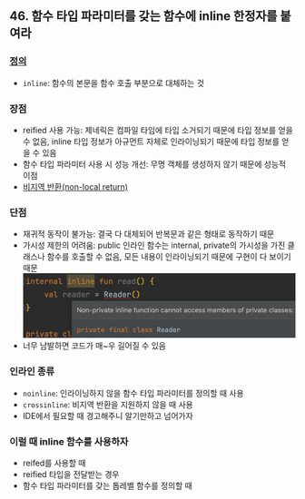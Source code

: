 ## 46. 함수 타입 파라미터를 갖는 함수에 inline 한정자를 붙여라

### [정의](https://sseung416-dev-note.vercel.app/kotlin-inline)
- `inline`: 함수의 본문을 함수 호출 부분으로 대체하는 것

### 장점
- reified 사용 가능: 제네릭은 컴파일 타임에 타입 소거되기 때문에 타입 정보를 얻을 수 없음, inline 타입 정보가 아규먼트 자체로 인라이닝되기 때문에 타입 정보를 얻을 수 있음
- 함수 타입 파라미터 사용 시 성능 개선: 무명 객체를 생성하지 않기 때문에 성능적 이점
- [비지역 반환(non-local return)](https://sseung416-dev-note.vercel.app/kotlin-inline#8cc65221b2624c3e927218c7c8d61b50)

### 단점
- 재귀적 동작이 불가능: 결국 다 대체되어 반복문과 같은 형태로 동작하기 때문
- 가시성 제한의 어려움: public 인라인 함수는 internal, private의 가시성을 가진 클래스나 함수를 호출할 수 없음, 모든 내용이 인라이닝되기 때문에 구현이 다 보이기 때문
![img.png](res/inline_visibility.png)
- 너무 남발하면 코드가 매~우 길어질 수 있음

### 인라인 종류
- `noinline`: 인라이닝하지 않을 함수 타입 파라미터를 정의할 때 사용
- `crossinline`: 비지역 반환을 지원하지 않을 때 사용
- IDE에서 필요할 때 경고해주니 알기만하고 넘어가자

### 이럴 때 inline 함수를 사용하자
- reifed를 사용할 때
- reified 타입을 전달받는 경우
- 함수 타입 파라미터를 갖는 톱레벨 함수를 정의할 때